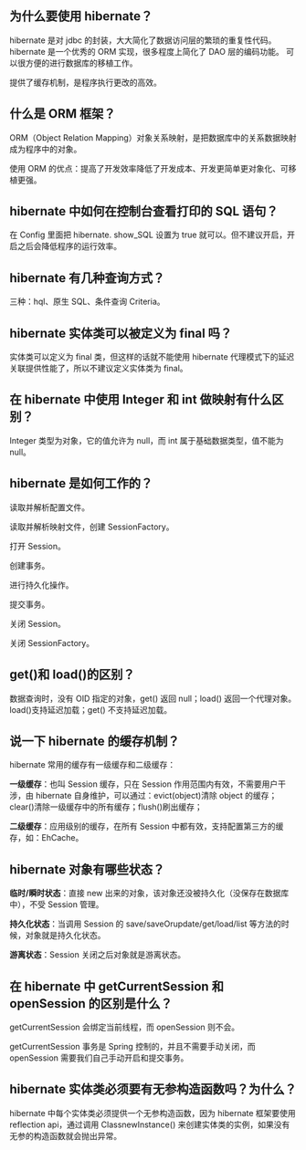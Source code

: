 ## 为什么要使用 hibernate？

hibernate 是对 jdbc 的封装，大大简化了数据访问层的繁琐的重复性代码。 hibernate 是一个优秀的 ORM 实现，很多程度上简化了 DAO 层的编码功能。 可以很方便的进行数据库的移植工作。

提供了缓存机制，是程序执行更改的高效。

## 什么是 ORM 框架？

ORM（Object Relation Mapping）对象关系映射，是把数据库中的关系数据映射成为程序中的对象。

使用 ORM 的优点：提高了开发效率降低了开发成本、开发更简单更对象化、可移植更强。

## hibernate 中如何在控制台查看打印的 SQL 语句？

在 Config 里面把 hibernate. show_SQL 设置为 true 就可以。但不建议开启，开启之后会降低程序的运行效率。

## hibernate 有几种查询方式？

三种：hql、原生 SQL、条件查询 Criteria。

## hibernate 实体类可以被定义为 final 吗？

实体类可以定义为 final 类，但这样的话就不能使用 hibernate 代理模式下的延迟关联提供性能了，所以不建议定义实体类为 final。

## 在 hibernate 中使用 Integer 和 int 做映射有什么区别？

Integer 类型为对象，它的值允许为 null，而 int 属于基础数据类型，值不能为 null。

## hibernate 是如何工作的？

读取并解析配置文件。

读取并解析映射文件，创建 SessionFactory。

打开 Session。

创建事务。

进行持久化操作。

提交事务。

关闭 Session。

关闭 SessionFactory。

## get()和 load()的区别？

数据查询时，没有 OID 指定的对象，get() 返回 null；load() 返回一个代理对象。 load()支持延迟加载；get() 不支持延迟加载。

## 说一下 hibernate 的缓存机制？

hibernate 常用的缓存有一级缓存和二级缓存：

**一级缓存**：也叫 Session 缓存，只在 Session 作用范围内有效，不需要用户干涉，由 hibernate 自身维护，可以通过：evict(object)清除 object 的缓存；clear()清除一级缓存中的所有缓存；flush()刷出缓存；

**二级缓存**：应用级别的缓存，在所有 Session 中都有效，支持配置第三方的缓存，如：EhCache。

## hibernate 对象有哪些状态？

**临时/瞬时状态**：直接 new 出来的对象，该对象还没被持久化（没保存在数据库中），不受 Session 管理。

**持久化状态**：当调用 Session 的 save/saveOrupdate/get/load/list 等方法的时候，对象就是持久化状态。

**游离状态**：Session 关闭之后对象就是游离状态。

## 在 hibernate 中 getCurrentSession 和 openSession 的区别是什么？

getCurrentSession 会绑定当前线程，而 openSession 则不会。

getCurrentSession 事务是 Spring 控制的，并且不需要手动关闭，而 openSession 需要我们自己手动开启和提交事务。

## hibernate 实体类必须要有无参构造函数吗？为什么？

hibernate 中每个实体类必须提供一个无参构造函数，因为 hibernate 框架要使用 reflection api，通过调用 ClassnewInstance() 来创建实体类的实例，如果没有无参的构造函数就会抛出异常。
